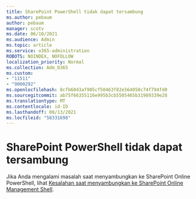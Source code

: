 ```yaml
---
title: SharePoint PowerShell tidak dapat tersambung
ms.author: pebaum
author: pebaum
manager: scotv
ms.date: 06/10/2021
ms.audience: Admin
ms.topic: article
ms.service: o365-administration
ROBOTS: NOINDEX, NOFOLLOW
localization_priority: Normal
ms.collection: Adm_O365
ms.custom:
- "11511"
- "9000292"
ms.openlocfilehash: 8cfb6043af905cf50463f82e564058c74f794fd0
ms.sourcegitcommit: ab75f66355116e995b3cb5505465b31989339e28
ms.translationtype: MT
ms.contentlocale: id-ID
ms.lasthandoff: 08/13/2021
ms.locfileid: "58331698"
---
```

# <a name="sharepoint-powershell-unable-to-connect"></a>SharePoint PowerShell tidak dapat tersambung

Jika Anda mengalami masalah saat menyambungkan ke SharePoint Online PowerShell, lihat [Kesalahan saat menyambungkan ke SharePoint Online Management Shell](https://docs.microsoft.com/sharepoint/troubleshoot/administration/errors-connecting-to-management-shell).